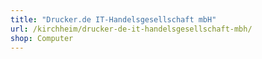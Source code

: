 ```yaml
---
title: "Drucker.de IT-Handelsgesellschaft mbH"
url: /kirchheim/drucker-de-it-handelsgesellschaft-mbh/
shop: Computer
---
```

